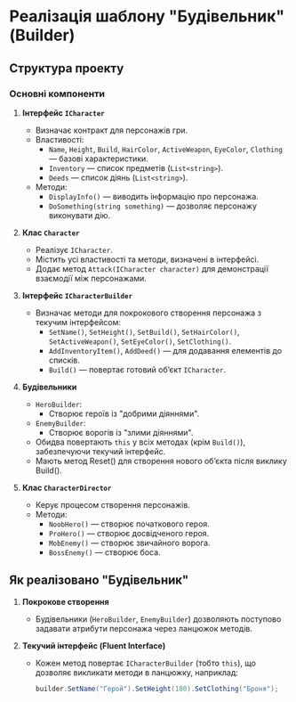 ﻿# Реалізація шаблону "Будівельник" (Builder)

## Структура проекту

### Основні компоненти
1. **Інтерфейс `ICharacter`**  
   - Визначає контракт для персонажів гри.
   - Властивості:
     - `Name`, `Height`, `Build`, `HairColor`, `ActiveWeapon`, `EyeColor`, `Clothing` — базові характеристики.
     - `Inventory` — список предметів (`List<string>`).
     - `Deeds` — список діянь (`List<string>`).
   - Методи:
     - `DisplayInfo()` — виводить інформацію про персонажа.
     - `DoSomething(string something)` — дозволяє персонажу виконувати дію.

2. **Клас `Character`**  
   - Реалізує `ICharacter`.
   - Містить усі властивості та методи, визначені в інтерфейсі.
   - Додає метод `Attack(ICharacter character)` для демонстрації взаємодії між персонажами.

3. **Інтерфейс `ICharacterBuilder`**  
   - Визначає методи для покрокового створення персонажа з текучим інтерфейсом:
     - `SetName()`, `SetHeight()`, `SetBuild()`, `SetHairColor()`, `SetActiveWeapon()`, `SetEyeColor()`, `SetClothing()`.
     - `AddInventoryItem()`, `AddDeed()` — для додавання елементів до списків.
     - `Build()` — повертає готовий об’єкт `ICharacter`.

4. **Будівельники**  
   - `HeroBuilder`:
     - Створює героїв із "добрими діяннями".
   - `EnemyBuilder`:
     - Створює ворогів із "злими діяннями".
   - Обидва повертають `this` у всіх методах (крім `Build()`), забезпечуючи текучий інтерфейс.
   - Мають метод Reset() для створення нового об’єкта після виклику Build().
5. **Клас `CharacterDirector`**  
   - Керує процесом створення персонажів.
   - Методи:
     - `NoobHero()` — створює початкового героя.
     - `ProHero()` — створює досвідченого героя.
     - `MobEnemy()` — створює звичайного ворога.
     - `BossEnemy()` — створює боса.

## Як реалізовано "Будівельник"
1. **Покрокове створення**  
   - Будівельники (`HeroBuilder`, `EnemyBuilder`) дозволяють поступово задавати атрибути персонажа через ланцюжок методів.

2. **Текучий інтерфейс (Fluent Interface)**  
   - Кожен метод повертає `ICharacterBuilder` (тобто `this`), що дозволяє викликати методи в ланцюжку, наприклад:  
     ```csharp
     builder.SetName("Герой").SetHeight(180).SetClothing("Броня");